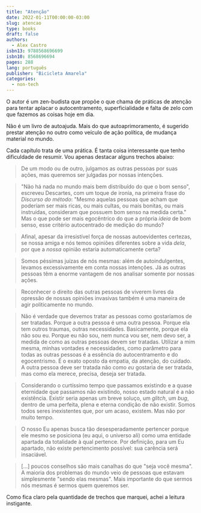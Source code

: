 ```yaml
---
title: "Atenção"
date: 2022-01-11T00:00:00-03:00
slug: atencao
type: books
draft: false
authors:
  - Alex Castro
isbn13: 9788568696699
isbn10: 8568696694
pages: 288
lang: português
publisher: "Bicicleta Amarela"
categories:
  - non-tech
---
```

O autor é um zen-budista que propõe o que chama de práticas de atenção para tentar aplacar o autocentramento, superficialidade e falta de zelo com que fazemos as coisas hoje em dia.

Não é um livro de autoajuda. Mais do que autoaprimoramento, é sugerido prestar atenção no outro como veículo de ação política, de mudança material no mundo.

Cada capítulo trata de uma prática. É tanta coisa interessante que tenho dificuldade de resumir. Vou apenas destacar alguns trechos abaixo:

> De um modo ou de outro, julgamos as outras pessoas por suas ações, mas queremos ser julgadas por nossas intenções.

> "Não há nada no mundo mais bem distribuído do que o bom senso", escreveu Descartes, com um toque de ironia, na primeira frase do *Discurso do método*: "Mesmo aquelas pessoas que acham que poderiam ser mais ricas, ou mais cultas, ou mais bonitas, ou mais instruídas, consideram que possuem bom senso na medida certa." Mas o que pode ser mais egocêntrico do que a própria *ideia* de bom senso, esse critério autocentrado de medição do mundo?

> Afinal, apesar da irresistível força de nossas autoevidentes certezas, se nossa amiga e nós temos opiniões diferentes sobre a vida *dela*, por que a *nossa* opinião estaria automaticamente certa?

> Somos péssimas juízas de nós mesmas: além de autoindulgentes, levamos excessivamente em conta nossas intenções. Já as outras pessoas têm a enorme vantagem de nos analisar somente por nossas ações.

> Reconhecer o direito das outras pessoas de viverem livres da opressão de nossas opiniões invasivas também é uma maneira de agir politicamente no mundo.

> Não é verdade que devemos tratar as pessoas como gostaríamos de ser tratadas. Porque a outra pessoa é uma outra pessoa. Porque ela tem outros traumas, outras necessidades. Basicamente, porque ela não sou eu. Porque eu não sou, nem nunca vou ser, nem devo ser, a medida de como as outras pessoas devem ser tratadas. Utilizar a mim mesma, minhas vontades e necessidades, como parâmetro para todas as outras pessoas é a essência do autocentramento e do egocentrismo. É o exato oposto da empatia, da atenção, do cuidado. A outra pessoa deve ser tratada não como *eu* gostaria de ser tratada, mas como ela merece, precisa, deseja ser tratada.

> Considerando o curtíssimo tempo que passamos existindo e a quase eternidade que passamos não existindo, nosso estado natural é a não existência. Existir seria apenas um breve soluço, um *glitch*, um *bug*, dentro de uma perfeita, plena e eterna condição de não existir. Somos todos seres inexistentes que, por um acaso, existem. Mas não por muito tempo.

> O nosso Eu apenas busca tão desesperadamente pertencer porque ele mesmo se posiciona (eu aqui, o universo ali) como uma entidade apartada da totalidade à qual pertence. Por definição, para um Eu apartado, não existe pertencimento possível: sua carência será insaciável.

> [...] poucos conselhos são mais canalhas do que "seja você mesma". A maioria dos problemas do mundo veio de pessoas que estavam simplesmente "sendo elas mesmas". Mais importante do que sermos nós mesmas é sermos quem queremos ser.

Como fica claro pela quantidade de trechos que marquei, achei a leitura instigante.

